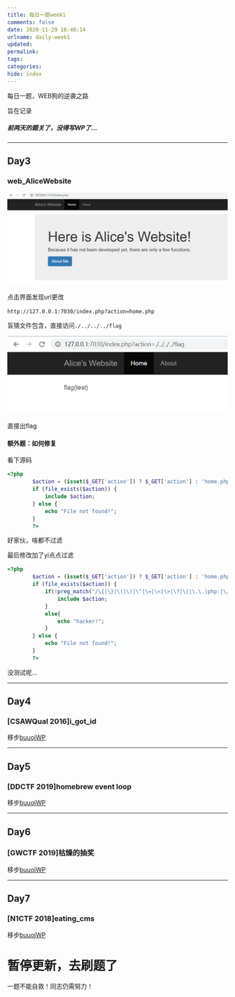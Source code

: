 ```yaml
---
title: 每日一题week1
comments: false
date: 2020-11-29 16:40:14
urlname: daily-week1
updated: 
permalink: 
tags: 
categories: 
hide: index
---
```


每日一题，WEB狗的逆袭之路

旨在记录

<!-- more -->

##### 前两天的题关了，没得写WP了...

----

## Day3

### web_AliceWebsite

![image-20201129164827415](每日一题/image-20201129164827415.png)

点击界面发现url更改

` http://127.0.0.1:7030/index.php?action=home.php `

盲猜文件包含，直接访问`./../../../flag`

![image-20201129165126255](每日一题/image-20201129165126255.png)

直接出flag

#### 额外题：如何修复

看下源码

```php
<?php
        $action = (isset($_GET['action']) ? $_GET['action'] : 'home.php');
        if (file_exists($action)) {
            include $action;
        } else {
            echo "File not found!";
        }
        ?>
```

好家伙，啥都不过滤



最后修改加了yi点点过滤

```php
<?php
        $action = (isset($_GET['action']) ? $_GET['action'] : 'home.php');
        if (file_exists($action)) {
            if(!preg_match("/\{|\}|\(|\)|\^|\=|\<|\>|\?|\||\.\.|php:|\/\/|data:|zip:|phar:|\/|flag|\*|\:|read|http|\#|\+|\~|\[|\]|\-/",$action)) {
                include $action;
            }
            else{
                echo "hacker!";
            }
        } else {
            echo "File not found!";
        }
        ?>
```

没测试呢...



---

## Day4

### [CSAWQual 2016]i_got_id

移步[buuojWP]( ./../Buuoj-WEB-Write-up/ )



---

## Day5

### [DDCTF 2019]homebrew event loop

移步[buuojWP](./../Buuoj-WEB-Write-up/ )



---

## Day6

### [GWCTF 2019]枯燥的抽奖

移步[buuojWP](./../Buuoj-WEB-Write-up/ )



---

## Day7

### [N1CTF 2018]eating_cms

移步[buuojWP](./../Buuoj-WEB-Write-up/ )



# 暂停更新，去刷题了

一题不能自救！同志仍需努力！